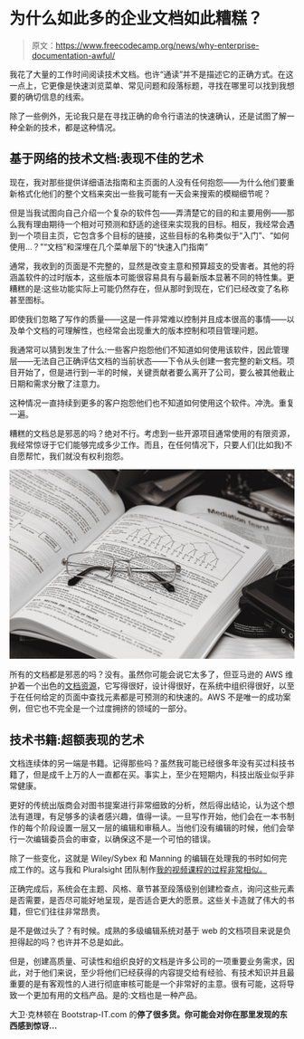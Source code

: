 # 为什么如此多的企业文档如此糟糕？

> 原文：<https://www.freecodecamp.org/news/why-enterprise-documentation-awful/>

我花了大量的工作时间阅读技术文档。也许“通读”并不是描述它的正确方式。在这一点上，它更像是快速浏览菜单、常见问题和段落标题，寻找在哪里可以找到我想要的确切信息的线索。

除了一些例外，无论我只是在寻找正确的命令行语法的快速确认，还是试图了解一种全新的技术，都是这种情况。

## 基于网络的技术文档:表现不佳的艺术

现在，我对那些提供详细语法指南和主页面的人没有任何抱怨——为什么他们要重新格式化他们的整个文档来突出一些我可能有一天会来搜索的模糊细节呢？

但是当我试图向自己介绍一个复杂的软件包——弄清楚它的目的和主要用例——那么我有理由期待一个相对可预测和舒适的途径来实现我的目标。相反，我经常会遇到一个项目主页，它包含多个目标的链接，这些目标的名称类似于“入门”、“如何使用…？”“文档”和深埋在几个菜单层下的“快速入门指南”

通常，我收到的页面是不完整的，显然是改变主意和预算超支的受害者。其他的将涵盖软件的过时版本，这些版本可能很容易具有与最新版本显著不同的特性集。更糟糕的是:这些功能实际上可能仍然存在，但从那时到现在，它们已经改变了名称甚至图标。

即使我们忽略了写作的质量——这是一件非常难以控制并且成本很高的事情——以及单个文档的可理解性，也经常会出现重大的版本控制和项目管理问题。

我通常可以猜到发生了什么:一些客户抱怨他们不知道如何使用该软件，因此管理层——无法自己正确评估文档的当前状态——下令从头创建一套完整的新文档。项目开始了，但是进行到一半的时候，关键贡献者要么离开了公司，要么被其他截止日期和需求分散了注意力。

这种情况一直持续到更多的客户抱怨他们也不知道如何使用这个软件。冲洗。重复一遍。

糟糕的文档总是邪恶的吗？绝对不行。考虑到一些开源项目通常使用的有限资源，我经常惊讶于它们能够完成多少工作。而且，在任何情况下，只要人们(比如我)不自愿帮忙，我们就没有权利抱怨。

![image-127](img/2143ae359b6258bece4ef6578e305186.png)

所有的文档都是邪恶的吗？没有。虽然你可能会说它太多了，但亚马逊的 AWS 维护着一个出色的[文档资源](https://aws.amazon.com/documentation/)，它写得很好，设计得很好，在系统中组织得很好，以至于在任何给定的页面中查找元素都是可预测的和快速的。AWS 不是唯一的成功案例，但它也不完全是一个过度拥挤的领域的一部分。

## 技术书籍:超额表现的艺术

文档连续体的另一端是书籍。记得那些吗？虽然我可能已经很多年没有买过科技书籍了，但是成千上万的人一直都在买。事实上，至少在短期内，科技出版业似乎非常健康。

更好的传统出版商会对图书提案进行非常细致的分析，然后得出结论，认为这个想法有道理，有足够多的读者感兴趣，值得一读。一旦写作开始，他们会在一本书制作的每个阶段设置一层又一层的编辑和审稿人。当他们没有编辑的时候，他们会举行一次编辑委员会的审查，以确保这不是一个可怕的错误。

除了一些变化，这就是 Wiley/Sybex 和 Manning 的编辑在处理我的书时如何完成工作的。这与我和 Pluralsight 团队制作[我的视频课程的过程非常相似。](http://pluralsight.pxf.io/c/1191769/424552/7490?subId1=solving&u=https%3A%2F%2Fapp.pluralsight.com%2Fprofile%2Fauthor%2Fdavid-clinton)

正确完成后，系统会在主题、风格、章节甚至段落级别创建检查点，询问这些元素是否需要，是否尽可能好地呈现，是否适合更大的愿景。这些关卡造就了伟大的书籍，但它们往往非常昂贵。

是不是做过头了？有时候。成熟的多级编辑系统对基于 web 的文档项目来说是负担得起的吗？也许并不总是如此。

但是，创建高质量、可读性和组织良好的文档是许多公司的一项重要业务需求，因此，对于他们来说，至少将他们已经获得的内容提交给有经验、有技术知识并且最重要的是有客观性的人进行彻底审核可能是一个非常好的主意。很有可能，这将导致一个更加有用的文档产品。是的:文档也是一种产品。

大卫·克林顿在 Bootstrap-IT.com 的[](https://bootstrap-it.com/)**停了很多货。你可能会对你在那里发现的东西感到惊讶…**